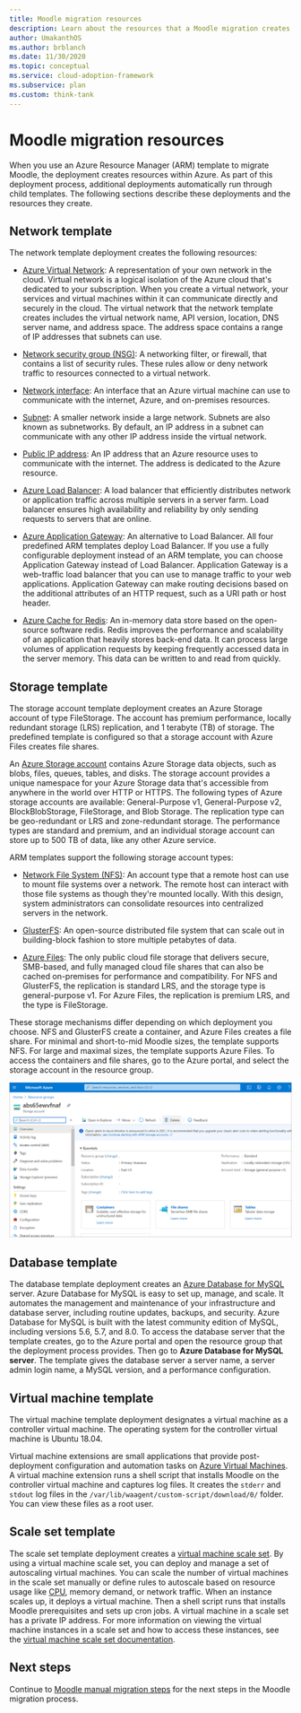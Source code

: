 ```yaml
---
title: Moodle migration resources
description: Learn about the resources that a Moodle migration creates in Azure, such as an Azure virtual network, a network security group, and a subnet.
author: UmakanthOS
ms.author: brblanch
ms.date: 11/30/2020
ms.topic: conceptual
ms.service: cloud-adoption-framework
ms.subservice: plan
ms.custom: think-tank
---
```


# Moodle migration resources

When you use an Azure Resource Manager (ARM) template to migrate Moodle, the deployment creates resources within Azure. As part of this deployment process, additional deployments automatically run through child templates. The following sections describe these deployments and the resources they create.

## Network template

The network template deployment creates the following resources:

- [Azure Virtual Network](/azure/virtual-network/virtual-networks-overview): A representation of your own network in the cloud. Virtual network is a logical isolation of the Azure cloud that's dedicated to your subscription. When you create a virtual network, your services and virtual machines within it can communicate directly and securely in the cloud. The virtual network that the network template creates includes the virtual network name, API version, location, DNS server name, and address space. The address space contains a range of IP addresses that subnets can use.

- [Network security group (NSG)](/azure/virtual-network/network-security-groups-overview): A networking filter, or firewall, that contains a list of security rules. These rules allow or deny network traffic to resources connected to a virtual network.

- [Network interface](/azure/virtual-network/virtual-network-network-interface): An interface that an Azure virtual machine can use to communicate with the internet, Azure, and on-premises resources.

- [Subnet](/azure/virtual-network/virtual-network-manage-subnet): A smaller network inside a large network. Subnets are also known as subnetworks. By default, an IP address in a subnet can communicate with any other IP address inside the virtual network.

- [Public IP address](/azure/virtual-network/ip-services/public-ip-addresses#:~:text=public%20ip%20addresses%20enable%20azure,IP%20assigned%20can%20communicate%20outbound#:~:text=public%20ip%20addresses%20enable%20azure,IP%20assigned%20can%20communicate%20outbound): An IP address that an Azure resource uses to communicate with the internet. The address is dedicated to the Azure resource.

- [Azure Load Balancer](/azure/virtual-machines/windows/tutorial-load-balancer#:~:text=an%20azure%20load%20balancer%20is,traffic%20to%20an%20operational%20vm): A load balancer that efficiently distributes network or application traffic across multiple servers in a server farm. Load balancer ensures high availability and reliability by only sending requests to servers that are online.

- [Azure Application Gateway](/azure/application-gateway/overview): An alternative to Load Balancer. All four predefined ARM templates deploy Load Balancer. If you use a fully configurable deployment instead of an ARM template, you can choose Application Gateway instead of Load Balancer. Application Gateway is a web-traffic load balancer that you can use to manage traffic to your web applications. Application Gateway can make routing decisions based on the additional attributes of an HTTP request, such as a URI path or host header.

- [Azure Cache for Redis](/azure/azure-cache-for-redis/cache-overview): An in-memory data store based on the open-source software redis. Redis improves the performance and scalability of an application that heavily stores back-end data. It can process large volumes of application requests by keeping frequently accessed data in the server memory. This data can be written to and read from quickly.

## Storage template

The storage account template deployment creates an Azure Storage account of type FileStorage. The account has premium performance, locally redundant storage (LRS) replication, and 1 terabyte (TB) of storage. The predefined template is configured so that a storage account with Azure Files creates file shares.

An [Azure Storage account](/azure/storage/common/storage-account-overview) contains Azure Storage data objects, such as blobs, files, queues, tables, and disks. The storage account provides a unique namespace for your Azure Storage data that's accessible from anywhere in the world over HTTP or HTTPS. The following types of Azure storage accounts are available: General-Purpose v1, General-Purpose v2, BlockBlobStorage, FileStorage, and Blob Storage. The replication type can be geo-redundant or LRS and zone-redundant storage. The performance types are standard and premium, and an individual storage account can store up to 500 TB of data, like any other Azure service.

ARM templates support the following storage account types:

- [Network File System (NFS)](/windows-server/storage/nfs/nfs-overview): An account type that a remote host can use to mount file systems over a network. The remote host can interact with those file systems as though they're mounted locally. With this design, system administrators can consolidate resources into centralized servers in the network.

- [GlusterFS](/azure/virtual-machines/workloads/sap/high-availability-guide-rhel-glusterfs): An open-source distributed file system that can scale out in building-block fashion to store multiple petabytes of data.

- [Azure Files](/azure/storage/files/storage-files-introduction): The only public cloud file storage that delivers secure, SMB-based, and fully managed cloud file shares that can also be cached on-premises for performance and compatibility. For NFS and GlusterFS, the replication is standard LRS, and the storage type is general-purpose v1. For Azure Files, the replication is premium LRS, and the type is FileStorage.

These storage mechanisms differ depending on which deployment you choose. NFS and GlusterFS create a container, and Azure Files creates a file share. For minimal and short-to-mid Moodle sizes, the template supports NFS. For large and maximal sizes, the template supports Azure Files. To access the containers and file shares, go to the Azure portal, and select the storage account in the resource group.

![Screenshot of the Azure portal. A page for a storage account is visible, and buttons are available for accessing containers and file shares.](./images/storage-account.png)

## Database template

The database template deployment creates an [Azure Database for MySQL](/azure/mysql/) server. Azure Database for MySQL is easy to set up, manage, and scale. It automates the management and maintenance of your infrastructure and database server, including routine updates, backups, and security. Azure Database for MySQL is built with the latest community edition of MySQL, including versions 5.6, 5.7, and 8.0. To access the database server that the template creates, go to the Azure portal and open the resource group that the deployment process provides. Then go to **Azure Database for MySQL server**. The template gives the database server a server name, a server admin login name, a MySQL version, and a performance configuration.

## Virtual machine template

The virtual machine template deployment designates a virtual machine as a controller virtual machine. The operating system for the controller virtual machine is Ubuntu 18.04.

Virtual machine extensions are small applications that provide post-deployment configuration and automation tasks on [Azure Virtual Machines](/azure/virtual-machines/extensions/overview). A virtual machine extension runs a shell script that installs Moodle on the controller virtual machine and captures log files. It creates the `stderr` and `stdout` log files in the `/var/lib/waagent/custom-script/download/0/` folder. You can view these files as a root user.

## Scale set template

The scale set template deployment creates a [virtual machine scale set](/azure/virtual-machine-scale-sets/overview). By using a virtual machine scale set, you can deploy and manage a set of autoscaling virtual machines. You can scale the number of virtual machines in the scale set manually or define rules to autoscale based on resource usage like [CPU](/visualstudio/profiling/average-cpu-utilization), memory demand, or network traffic. When an instance scales up, it deploys a virtual machine. Then a shell script runs that installs Moodle prerequisites and sets up cron jobs. A virtual machine in a scale set has a private IP address. For more information on viewing the virtual machine instances in a scale set and how to access these instances, see the [virtual machine scale set documentation](/azure/virtual-machine-scale-sets/tutorial-create-and-manage-cli#view-the-vm-instances-in-a-scale-set).

## Next steps

Continue to [Moodle manual migration steps](./migration-start.md) for the next steps in the Moodle migration process.
